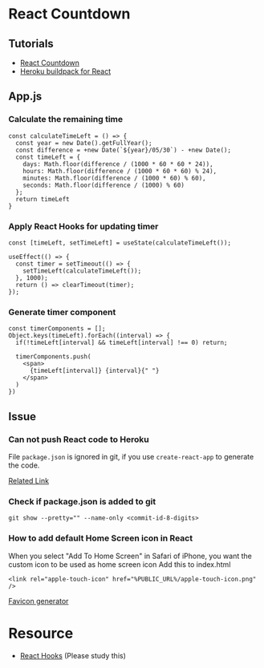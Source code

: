 # React Countdown

## Tutorials

- [React Countdown](https://www.digitalocean.com/community/tutorials/react-countdown-timer-react-hooks)
- [Heroku buildpack for React](https://elements.heroku.com/buildpacks/mars/create-react-app-buildpack)

## App.js
### Calculate the remaining time
```
const calculateTimeLeft = () => {
  const year = new Date().getFullYear();
  const difference = +new Date(`${year}/05/30`) - +new Date();
  const timeLeft = {
    days: Math.floor(difference / (1000 * 60 * 60 * 24)),
    hours: Math.floor(difference / (1000 * 60 * 60) % 24),
    minutes: Math.floor(difference / (1000 * 60) % 60),
    seconds: Math.floor(difference / (1000) % 60)
  };
  return timeLeft
}
```

### Apply React Hooks for updating timer
```
const [timeLeft, setTimeLeft] = useState(calculateTimeLeft());

useEffect(() => {
  const timer = setTimeout(() => {
    setTimeLeft(calculateTimeLeft());
  }, 1000);
  return () => clearTimeout(timer);
});
```
### Generate timer component
```
const timerComponents = [];
Object.keys(timeLeft).forEach((interval) => {
  if(!timeLeft[interval] && timeLeft[interval] !== 0) return;

  timerComponents.push(
    <span>
      {timeLeft[interval]} {interval}{" "}
    </span>
  )
})
```

## Issue
### Can not push React code to Heroku
File `package.json` is ignored in git, if you use `create-react-app` to generate the code.

[Related Link](https://github.com/mars/create-react-app-buildpack/issues/75)

### Check if package.json is added to git
```
git show --pretty="" --name-only <commit-id-8-digits>
```

### How to add default Home Screen icon in React
When you select "Add To Home Screen" in Safari of iPhone, you want the custom icon to be used as home screen icon
Add this to index.html
```
<link rel="apple-touch-icon" href="%PUBLIC_URL%/apple-touch-icon.png" />
```
[Favicon generator](https://favicon.io/)



# Resource
- [React Hooks](https://reactjs.org/docs/hooks-faq.html#what-can-i-do-if-my-effect-dependencies-change-too-often)
  (Please study this)
